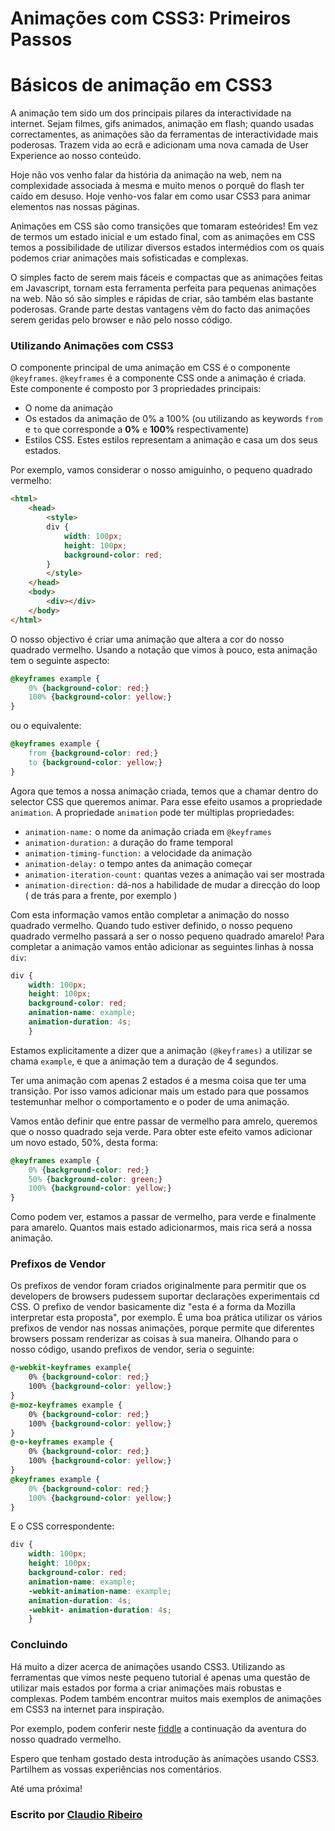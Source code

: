 # Animações com CSS3: Primeiros Passos

# Básicos de animação em CSS3

A animação tem sido um dos principais pilares da interactividade na internet. Sejam filmes, gifs animados, animação em flash; quando usadas correctamentes, as animações são da ferramentas de interactividade mais poderosas. Trazem vida ao ecrã e adicionam uma nova camada de User Experience ao nosso conteúdo.

Hoje não vos venho falar da história da animação na web, nem na complexidade associada à mesma e muito menos o porquê do flash ter caído em desuso. Hoje venho-vos falar em como usar CSS3 para animar elementos nas nossas páginas.

Animações em CSS são como transições que tomaram esteórides! Em vez de termos um estado inicial e um estado final, com as animações em CSS temos a possibilidade de utilizar diversos estados intermédios com os quais podemos criar animações mais sofisticadas e complexas.

O simples facto de serem mais fáceis e compactas que as animações feitas em Javascript, tornam esta ferramenta perfeita para pequenas animações na web. Não só são simples e rápidas de criar, são também elas bastante poderosas. Grande parte destas vantagens vêm do facto das animações serem geridas pelo browser e não pelo nosso código.

### Utilizando Animações com CSS3

O componente principal de uma animação em CSS é o componente `@keyframes`. `@keyframes` é a componente CSS onde a animação é criada. Este componente é composto por 3 propriedades principais:

- O nome da animação
- Os estados da animação de 0% a 100% (ou utilizando as keywords `from` e `to` que corresponde a **0%** e **100%** respectivamente)
- Estilos CSS. Estes estilos representam a animação e casa um dos seus estados.

Por exemplo, vamos considerar o nosso amiguinho, o pequeno quadrado vermelho:

```html
<html>
    <head>
        <style>
        div {
            width: 100px;
            height: 100px;
            background-color: red;
        }
        </style>
    </head>
    <body>
        <div></div>
    </body>
</html>
```

O nosso objectivo é criar uma animação que altera a cor do nosso quadrado vermelho. Usando a notação que vimos à pouco, esta animação tem o seguinte aspecto:

```css
@keyframes example {
    0% {background-color: red;}
    100% {background-color: yellow;}
}
```

ou o equivalente:

```css
@keyframes example {
    from {background-color: red;}
    to {background-color: yellow;}
}
```

Agora que temos a nossa animação criada, temos que a chamar dentro do selector CSS que queremos animar. Para esse efeito usamos a propriedade `animation`. A propriedade `animation` pode ter múltiplas propriedades:

- `animation-name:` o nome da animação criada em `@keyframes`
- `animation-duration:` a duração do frame temporal
- `animation-timing-function:` a velocidade da animação
- `animation-delay:` o tempo antes da animação começar
- `animation-iteration-count:` quantas vezes a animação vai ser mostrada
- `animation-direction:` dá-nos a habilidade de mudar a direcção do loop ( de trás para a frente, por exemplo )

Com esta informação vamos então completar a animação do nosso quadrado vermelho. Quando tudo estiver definido, o nosso pequeno quadrado vermelho passará a ser o nosso pequeno quadrado amarelo! Para completar a animação vamos então adicionar as seguintes linhas à nossa `div`:

```css
div {
    width: 100px;
    height: 100px;
    background-color: red;
    animation-name: example;
    animation-duration: 4s;
    }
```

Estamos explicitamente a dizer que a animação `(@keyframes)` a utilizar se chama `example`, e que a animação tem a duração de 4 segundos.

Ter uma animação com apenas 2 estados é a mesma coisa que ter uma transição. Por isso vamos adicionar mais um estado para que possamos testemunhar melhor o comportamento e o poder de uma animação.

Vamos então definir que entre passar de vermelho para amrelo, queremos que o nosso quadrado seja verde. Para obter este efeito vamos adicionar um novo estado, 50%, desta forma:

```css
@keyframes example {
    0% {background-color: red;}
    50% {background-color: green;}
    100% {background-color: yellow;}
}
```

Como podem ver, estamos a passar de vermelho, para verde e finalmente para amarelo. Quantos mais estado adicionarmos, mais rica será a nossa animação.

### Prefixos de Vendor

Os prefixos de vendor foram criados originalmente para permitir que os developers de browsers pudessem suportar declarações experimentais cd CSS. O prefixo de vendor basicamente diz "esta é a forma da Mozilla interpretar esta proposta", por exemplo.
É uma boa prática utilizar os vários prefixos de vendor nas nossas animações, porque permite que diferentes browsers possam renderizar as coisas à sua maneira. Olhando para o nosso código, usando prefixos de vendor, seria o seguinte:

```css
@-webkit-keyframes example{
    0% {background-color: red;}
    100% {background-color: yellow;}
}
@-moz-keyframes example {
    0% {background-color: red;}
    100% {background-color: yellow;}
}
@-o-keyframes example {
    0% {background-color: red;}
    100% {background-color: yellow;}
}
@keyframes example {
    0% {background-color: red;}
    100% {background-color: yellow;}
}
```

E o CSS correspondente:

```css
div {
    width: 100px;
    height: 100px;
    background-color: red;
    animation-name: example;
    -webkit-animation-name: example;
    animation-duration: 4s;
    -webkit- animation-duration: 4s;
    }
```

### Concluindo

Há muito a dizer acerca de animações usando CSS3. Utilizando as ferramentas que vimos neste pequeno tutorial é apenas uma questão de utilizar mais estados por forma a criar animações mais robustas e complexas. Podem também encontrar muitos mais exemplos de animações em CSS3 na internet para inspiração.

Por exemplo, podem conferir neste [fiddle](https://jsfiddle.net/DailyMatters/vpet4v1e/) a continuação da aventura do nosso quadrado vermelho.

Espero que tenham gostado desta introdução às animações usando CSS3. Partilhem as vossas experiências nos comentários.

Até uma próxima!

### Escrito por [Claudio Ribeiro](https://github.com/DailyMatters)